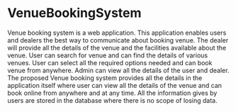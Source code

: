 # VenueBookingSystem
Venue booking system is a web application. This application enables users and dealers the best way to communicate about booking venue. The dealer will provide all the details of the venue and the facilities available about the venue. User can search for venue and can find the details of various venues. User can select all the required options needed and can book venue from anywhere. Admin can view all the details of the user and dealer. The proposed Venue booking system provides all the details in the application itself where user can view all the details of the venue and can book online from anywhere and at any time. All the information gives by users are stored in the database where there is no scope of losing data.
